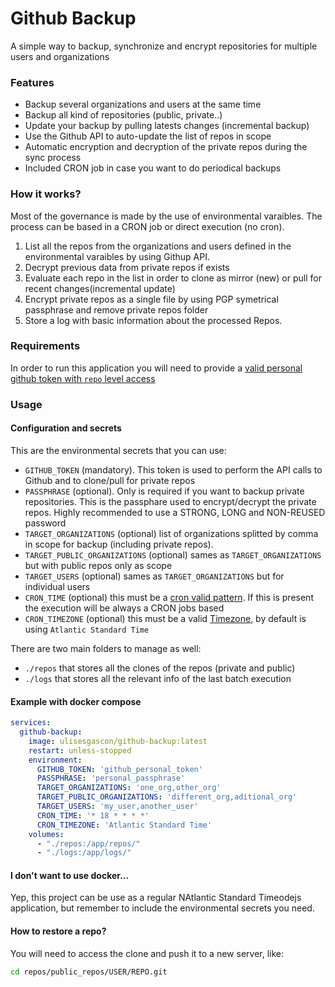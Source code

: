 # Github Backup

A simple way to backup, synchronize and encrypt repositories for multiple users and organizations

### Features

- Backup several organizations and users at the same time
- Backup all kind of repositories (public, private..)
- Update your backup by pulling latests changes (incremental backup)
- Use the Github API to auto-update the list of repos in scope
- Automatic encryption and decryption of the private repos during the sync process
- Included CRON job in case you want to do periodical backups

### How it works?

Most of the governance is made by the use of environmental varaibles. The process can be based in a CRON job or direct execution (no cron).

1. List all the repos from the organizations and users defined in the environmental varaibles by using Githup API.
2. Decrypt previous data from private repos if exists
3. Evaluate each repo in the list in order to clone as mirror (new) or pull for recent changes(incremental update)
4. Encrypt private repos as a single file by using PGP symetrical passphrase and remove private repos folder
5. Store a log with basic information about the processed Repos.

### Requirements

In order to run this application you will need to provide a [valid personal github token with `repo` level access](https://docs.github.com/es/authentication/keeping-your-account-and-data-secure/creating-a-personal-access-token)

### Usage

#### Configuration and secrets

This are the environmental secrets that you can use:

- `GITHUB_TOKEN` (mandatory). This token is used to perform the API calls to Github and to clone/pull for private repos
- `PASSPHRASE` (optional). Only is required if you want to backup private repositories. This is the passphare used to encrypt/decrypt the private repos. Highly recommended to use a STRONG, LONG and NON-REUSED password
- `TARGET_ORGANIZATIONS` (optional) list of organizations splitted by comma in scope for backup (including private repos).
- `TARGET_PUBLIC_ORGANIZATIONS` (optional) sames as `TARGET_ORGANIZATIONS` but with public repos only as scope
- `TARGET_USERS` (optional) sames as `TARGET_ORGANIZATIONS` but for individual users
- `CRON_TIME` (optional) this must be a [cron valid pattern](https://www.freeformatter.com/cron-expression-generator-quartz.html). If this is present the execution will be always a CRON jobs based
- `CRON_TIMEZONE` (optional) this must be a valid [Timezone](https://en.wikipedia.org/wiki/List_of_tz_database_time_zones), by default is using `Atlantic Standard Time`

There are two main folders to manage as well:
- `./repos` that stores all the clones of the repos (private and public)
- `./logs` that stores all the relevant info of the last batch execution


#### Example with docker compose

```yml
services:
  github-backup:
    image: ulisesgascon/github-backup:latest
    restart: unless-stopped
    environment:
      GITHUB_TOKEN: 'github_personal_token'
      PASSPHRASE: 'personal_passphrase'
      TARGET_ORGANIZATIONS: 'one_org,other_org'
      TARGET_PUBLIC_ORGANIZATIONS: 'different_org,aditional_org'
      TARGET_USERS: 'my_user,another_user'
      CRON_TIME: '* 18 * * * *'
      CRON_TIMEZONE: 'Atlantic Standard Time'
    volumes:
      - "./repos:/app/repos/"
      - "./logs:/app/logs/"
```

#### I don't want to use docker...

Yep, this project can be use as a regular NAtlantic Standard Timeodejs application, but remember to include the environmental secrets you need.
#### How to restore a repo?

You will need to access the clone and push it to a new server, like:

```bash
cd repos/public_repos/USER/REPO.git
```
